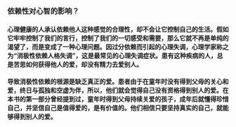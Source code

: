 ### 依赖性对心智的影响？
####  心理健康的人承认依赖他人这种感觉的合理性，却不会让它控制自己的生活。假如它牢牢控制了我们的言行，控制了我们的一切感受和需要，那么它就不再是单纯的渴望了，而是变成了一种心理问题。因过分依赖而引起的心理失调，心理学家称之为“消极性依赖人格失调”，这是最常见的心理失调症状。患有这种疾病的人，总是苦思如何获得他人的爱，却没有精力去爱别人。
####  导致消极性依赖的根源是缺乏真正的爱。患者由于在童年时没有得到父母的关心和爱，终日与孤独和空虚为伴，所以，他们就会觉得自己没有资格得到别人的爱。在本书的第一部分曾经提到过，童年时得到父母持续关爱的孩子，成年后就懂得珍惜自己，并坚信自己是值得爱的，是有价值的。他们相信只要坚持真实的自己，就能够得到别人的爱。
